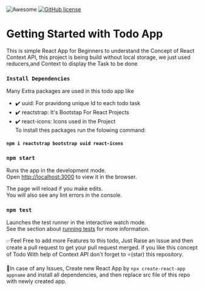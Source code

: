 ![Awesome](https://awesome.re/badge.svg) [![GitHub license](https://img.shields.io/badge/license-MIT-blue.svg)](https://github.com/varun-singhh/Todo-I/master/LICENSE)
# Getting Started with Todo App

This is simple React App for Beginners to understand the Concept of React Context API, this project is being build without local storage, we just used reducers,and Context to display the Task to be done
### `Install Dependencies`

Many Extra packages are used in this todo app like
- ✔️ uuid: For pravidong unique Id to each todo task
- ✔️ reactstrap: It's Bootstap For React Projects
- ✔️ react-icons: Icons used in the Project  
To install thes packages run the folowing command: 
#### `npm i reactstrap bootstrap uuid react-icons`

### `npm start`

Runs the app in the development mode.\
Open [http://localhost:3000](http://localhost:3000) to view it in the browser.

The page will reload if you make edits.\
You will also see any lint errors in the console.

### `npm test`

Launches the test runner in the interactive watch mode.\
See the section about [running tests](https://facebook.github.io/create-react-app/docs/running-tests) for more information.

✅Feel Free to add more Features to this todo, Just Raise an Issue and then create a pull request to get your pull request merged. if you like this concept of Todo With help of Context API don't forget to ⭐(star) this repository.

🚩In case of any Issues, Create new React App by `npx create-react-app appname` and install all dependencies, and then replace src file of this repo with newly created app.
